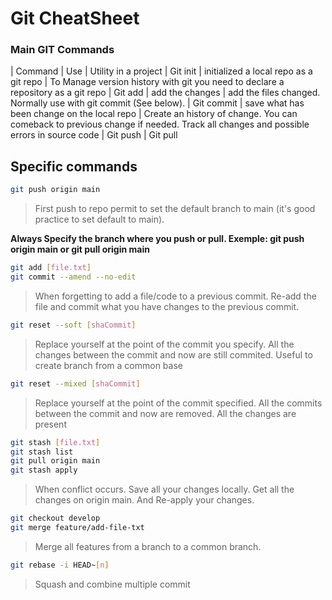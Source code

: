 # Git CheatSheet


### Main GIT Commands 

| Command       | Use               | Utility in a project 
| Git init    | initialized a local repo as a git repo | To Manage version history with git you need to declare a repository as a git repo 
| Git add       | add the changes | add the files changed. Normally use with git commit (See below). 
| Git commit | save what has been change on the local repo | Create an history of change. You can comeback to previous change if needed. Track all changes and possible errors in source code 
| Git push 
| Git pull


## Specific commands 

```sh
git push origin main 
```
> First push to repo permit to set the default branch to main (it's good practice to set default to main).

**Always Specify the branch where you push or pull. Exemple: git push origin main or git pull origin main**

```sh
git add [file.txt]
git commit --amend --no-edit 
```
> When forgetting to add a file/code to a previous commit. Re-add the file and commit what you have changes to the previous commit.


```sh
git reset --soft [shaCommit]
```
> Replace yourself at the point of the commit you specify. All the changes between the commit and now are still commited. Useful to create branch from a common base


```sh
git reset --mixed [shaCommit]
```
> Replace yourself at the point of the commit specified. All the commits between the commit and now are removed. All the changes are present


```sh
git stash [file.txt]
git stash list 
git pull origin main
git stash apply 
```
> When conflict occurs. Save all your changes locally. Get all the changes on origin main. And Re-apply your changes. 


```sh
git checkout develop
git merge feature/add-file-txt
```
> Merge all features from a branch to a common branch. 


```sh
git rebase -i HEAD~[n]
```
> Squash and combine multiple commit




